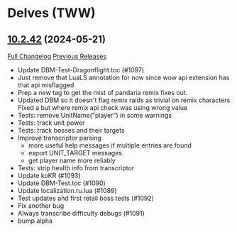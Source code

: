 # <DBM Mod> Delves (TWW)

## [10.2.42](https://github.com/DeadlyBossMods/DeadlyBossMods/tree/10.2.42) (2024-05-21)
[Full Changelog](https://github.com/DeadlyBossMods/DeadlyBossMods/compare/10.2.41...10.2.42) [Previous Releases](https://github.com/DeadlyBossMods/DeadlyBossMods/releases)

- Update DBM-Test-Dragonflight.toc (#1097)  
- Just remove that LuaLS annotation for now since wow api extension has that api misflagged  
- Prep a new tag to get the mist of pandaria remix fixes out.  
- Updated DBM so it doesn't flag remix raids as trivial on remix characters  
    Fixed a but where remix api check was using wrong value  
- Tests: remove UnitName("player") in some warnings  
- Tests: track unit power  
- Tests: track bosses and their targets  
- Improve transcriptor parsing  
    * more useful help messages if multiple entries are found  
    * export UNIT\_TARGET messages  
    * get player name more reliably  
- Tests: strip health info from transcriptor  
- Update koKR (#1093)  
- Update DBM-Test.toc (#1090)  
- Update localization.ru.lua (#1089)  
- Test updates and first retail boss tests (#1092)  
- Fix another bug  
- Always transcribe difficulty debugs (#1091)  
- bump alpha  
